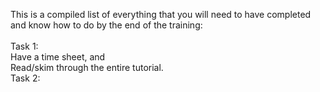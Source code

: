 This is a compiled list of everything that you will need to have completed and know how to do by the end of the training:  
\
Task 1:  
Have a time sheet, and  
Read/skim through the entire tutorial.  
Task 2:  

